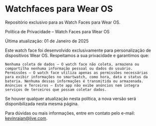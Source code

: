# Watchfaces para Wear OS
Repositório exclusivo para as Watch Faces para Wear OS.

Política de Privacidade – Watch Faces para Wear OS

Última atualização: 01 de Janeiro de 2025

Este watch face foi desenvolvido exclusivamente para personalização de dispositivos Wear OS. Respeitamos a sua privacidade e garantimos que:

    Nenhuma coleta de dados – O watch face não coleta, armazena ou compartilha nenhuma informação pessoal ou dados do usuário.
    Permissões – O watch face utiliza apenas as permissões necessárias para exibir informações no smartwatch, como hora, data e status da bateria. Nenhuma dessas informações é transmitida ou armazenada.
    Anúncios e Terceiros – Este app não exibe anúncios nem integra serviços de terceiros que possam coletar dados.

Se houver qualquer atualização nesta política, a nova versão será disponibilizada nesta mesma página.

Para dúvidas ou mais informações, entre em contato pelo e-mail: kevinraian@live.com.
